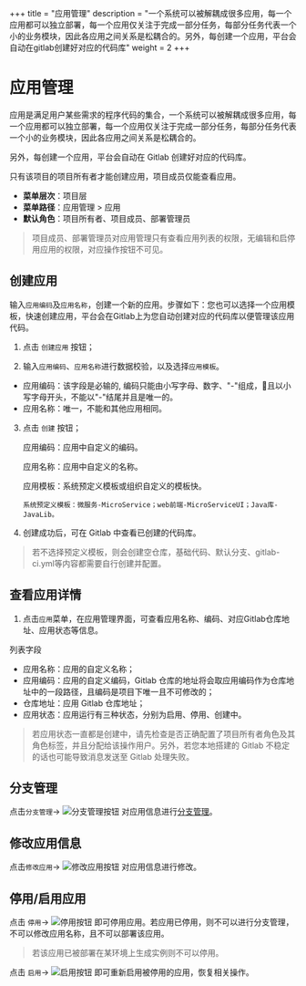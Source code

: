 ﻿+++
title = "应用管理"
description = "一个系统可以被解耦成很多应用，每一个应用都可以独立部署，每一个应用仅关注于完成一部分任务，每部分任务代表一个小的业务模块，因此各应用之间关系是松耦合的。另外，每创建一个应用，平台会自动在gitlab创建好对应的代码库"
weight = 2
+++

# 应用管理
 
应用是满足用户某些需求的程序代码的集合，一个系统可以被解耦成很多应用，每一个应用都可以独立部署，每一个应用仅关注于完成一部分任务，每部分任务代表一个小的业务模块，因此各应用之间关系是松耦合的。

另外，每创建一个应用，平台会自动在 Gitlab 创建好对应的代码库。

只有该项目的项目所有者才能创建应用，项目成员仅能查看应用。
  
  - **菜单层次**：项目层
  - **菜单路径**：应用管理 > 应用
  - **默认角色**：项目所有者、项目成员、部署管理员

<blockquote class="note">
  项目成员、部署管理员对应用管理只有查看应用列表的权限，无编辑和启停用应用的权限，对应操作按钮不可见。
</blockquote>

## 创建应用

输入`应用编码`及`应用名称`，创建一个新的应用。步骤如下：您也可以选择一个应用模板，快速创建应用，平台会在Gitlab上为您自动创建对应的代码库以便管理该应用代码。

 1. 点击 `创建应用` 按钮；

 2. 输入`应用编码`、`应用名称`进行数据校验，以及选择`应用模板`。
  - 应用编码：该字段是必输的, 编码只能由小写字母、数字、"-"组成，且以小写字母开头，不能以"-"结尾并且是唯一的。
  - 应用名称：唯一，不能和其他应用相同。
 3. 点击 `创建` 按钮；

    应用编码：应用中自定义的编码。

    应用名称：应用中自定义的名称。

    应用模板：系统预定义模板或组织自定义的模板快。

        系统预定义模板：微服务-MicroService；web前端-MicroServiceUI；Java库-JavaLib。
      
 3. 创建成功后，可在 Gitlab 中查看已创建的代码库。

<blockquote class="note">
  若不选择预定义模板，则会创建空仓库，基础代码、默认分支、gitlab-ci.yml等内容都需要自行创建并配置。
</blockquote>

## 查看应用详情

  1. 点击`应用`菜单，在应用管理界面，可查看应用名称、编码、对应Gitlab仓库地址、应用状态等信息。

列表字段

 - 应用名称：应用的自定义名称；
 - 应用编码：应用的自定义编码，Gitlab 仓库的地址将会取应用编码作为仓库地址中的一段路径，且编码是项目下唯一且不可修改的；
 - 仓库地址：应用 Gitlab 仓库地址；
 - 应用状态：应用运行有三种状态，分别为启用、停用、创建中。

<blockquote class="note">
  若应用状态一直都是创建中，请先检查是否正确配置了项目所有者角色及其角色标签，并且分配给该操作用户。另外，若您本地搭建的 Gitlab 不稳定的话也可能导致消息发送至 Gitlab 处理失败。
</blockquote>

## 分支管理

点击`分支管理`→ ![分支管理按钮](/docs/user-guide/development-pipeline/image/branch_management_button.png) 对应用信息进行[分支管理](../../development-pipeline/branch-management)。

## 修改应用信息

点击`修改应用`→ ![修改应用按钮](/docs/user-guide/development-pipeline/image/update_app_button.png) 对应用信息进行修改。

## 停用/启用应用

 点击 `停用`→ ![停用按钮](/docs/user-guide/development-pipeline/image/stop_button.png) 即可停用应用。若应用已停用，则不可以进行分支管理，不可以修改应用名称，且不可以部署该应用。
 
<blockquote class="note">
  若该应用已被部署在某环境上生成实例则不可以停用。 
</blockquote>

 点击 `启用`→ ![启用按钮](/docs/user-guide/development-pipeline/image/start_button.png) 即可重新启用被停用的应用，恢复相关操作。
